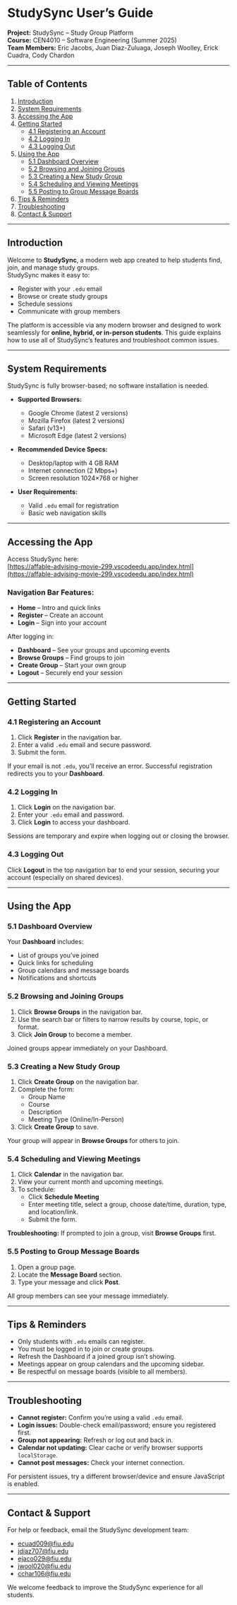 # StudySync User’s Guide

**Project:** StudySync – Study Group Platform  
**Course:** CEN4010 – Software Engineering (Summer 2025)  
**Team Members:** Eric Jacobs, Juan Diaz-Zuluaga, Joseph Woolley, Erick Cuadra, Cody Chardon

---

## Table of Contents
1. [Introduction](#introduction)  
2. [System Requirements](#system-requirements)  
3. [Accessing the App](#accessing-the-app)  
4. [Getting Started](#getting-started)  
   - [4.1 Registering an Account](#41-registering-an-account)  
   - [4.2 Logging In](#42-logging-in)  
   - [4.3 Logging Out](#43-logging-out)  
5. [Using the App](#using-the-app)  
   - [5.1 Dashboard Overview](#51-dashboard-overview)  
   - [5.2 Browsing and Joining Groups](#52-browsing-and-joining-groups)  
   - [5.3 Creating a New Study Group](#53-creating-a-new-study-group)  
   - [5.4 Scheduling and Viewing Meetings](#54-scheduling-and-viewing-meetings)  
   - [5.5 Posting to Group Message Boards](#55-posting-to-group-message-boards)  
6. [Tips & Reminders](#tips--reminders)  
7. [Troubleshooting](#troubleshooting)  
8. [Contact & Support](#contact--support)

---

## Introduction

Welcome to **StudySync**, a modern web app created to help students find, join, and manage study groups.  
StudySync makes it easy to:
- Register with your `.edu` email
- Browse or create study groups
- Schedule sessions
- Communicate with group members

The platform is accessible via any modern browser and designed to work seamlessly for **online, hybrid, or in-person students**. This guide explains how to use all of StudySync’s features and troubleshoot common issues.

---

## System Requirements

StudySync is fully browser-based; no software installation is needed.

- **Supported Browsers:**  
  - Google Chrome (latest 2 versions)  
  - Mozilla Firefox (latest 2 versions)  
  - Safari (v13+)  
  - Microsoft Edge (latest 2 versions)

- **Recommended Device Specs:**  
  - Desktop/laptop with 4 GB RAM  
  - Internet connection (2 Mbps+)  
  - Screen resolution 1024×768 or higher

- **User Requirements:**  
  - Valid `.edu` email for registration  
  - Basic web navigation skills

---

## Accessing the App

Access StudySync here:  
[https://affable-advising-movie-299.vscodeedu.app/index.html](https://affable-advising-movie-299.vscodeedu.app/index.html)

### Navigation Bar Features:
- **Home** – Intro and quick links  
- **Register** – Create an account  
- **Login** – Sign into your account  

After logging in:
- **Dashboard** – See your groups and upcoming events  
- **Browse Groups** – Find groups to join  
- **Create Group** – Start your own group  
- **Logout** – Securely end your session  

---

## Getting Started

### 4.1 Registering an Account
1. Click **Register** in the navigation bar.  
2. Enter a valid `.edu` email and secure password.  
3. Submit the form.

If your email is not `.edu`, you’ll receive an error. Successful registration redirects you to your **Dashboard**.

### 4.2 Logging In
1. Click **Login** on the navigation bar.  
2. Enter your `.edu` email and password.  
3. Click **Login** to access your dashboard.

Sessions are temporary and expire when logging out or closing the browser.

### 4.3 Logging Out
Click **Logout** in the top navigation bar to end your session, securing your account (especially on shared devices).

---

## Using the App

### 5.1 Dashboard Overview
Your **Dashboard** includes:
- List of groups you’ve joined  
- Quick links for scheduling  
- Group calendars and message boards  
- Notifications and shortcuts  

### 5.2 Browsing and Joining Groups
1. Click **Browse Groups** in the navigation bar.  
2. Use the search bar or filters to narrow results by course, topic, or format.  
3. Click **Join Group** to become a member.

Joined groups appear immediately on your Dashboard.

### 5.3 Creating a New Study Group
1. Click **Create Group** on the navigation bar.  
2. Complete the form:
   - Group Name  
   - Course  
   - Description  
   - Meeting Type (Online/In-Person)  
3. Click **Create Group** to save.

Your group will appear in **Browse Groups** for others to join.

### 5.4 Scheduling and Viewing Meetings
1. Click **Calendar** in the navigation bar.  
2. View your current month and upcoming meetings.  
3. To schedule:
   - Click **Schedule Meeting**  
   - Enter meeting title, select a group, choose date/time, duration, type, and location/link.  
   - Submit the form.  

**Troubleshooting:** If prompted to join a group, visit **Browse Groups** first.

### 5.5 Posting to Group Message Boards
1. Open a group page.  
2. Locate the **Message Board** section.  
3. Type your message and click **Post**.

All group members can see your message immediately.

---

## Tips & Reminders
- Only students with `.edu` emails can register.  
- You must be logged in to join or create groups.  
- Refresh the Dashboard if a joined group isn’t showing.  
- Meetings appear on group calendars and the upcoming sidebar.  
- Be respectful on message boards (visible to all members).

---

## Troubleshooting

- **Cannot register:** Confirm you’re using a valid `.edu` email.  
- **Login issues:** Double-check email/password; ensure you registered first.  
- **Group not appearing:** Refresh or log out and back in.  
- **Calendar not updating:** Clear cache or verify browser supports `localStorage`.  
- **Cannot post messages:** Check your internet connection.

For persistent issues, try a different browser/device and ensure JavaScript is enabled.

---

## Contact & Support

For help or feedback, email the StudySync development team:  
- ecuad009@fiu.edu  
- jdiaz707@fiu.edu  
- ejaco029@fiu.edu  
- jwool020@fiu.edu  
- cchar106@fiu.edu

We welcome feedback to improve the StudySync experience for all students.
